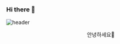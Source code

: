 ### Hi there 👋

![header](https://capsule-render.vercel.app/api?type=slice&color=auto&height=200&section=header&text=Hello&fontSize=55&fontAlign=70&fontAlignY=20&desc=I'm%20kwangho&descSize=20&rotate=-346.5&descAlign=70&descAlignY=40)
<div align=center>
  <p>안녕하세요🐇 </p>
</div>
<!--
**JGwanghou/JGwanghou** is a ✨ _special_ ✨ repository because its `README.md` (this file) appears on your GitHub profile.

Here are some ideas to get you started:

- 🔭 I’m currently working on ...
- 🌱 I’m currently learning ...
- 👯 I’m looking to collaborate on ...
- 🤔 I’m looking for help with ...
- 💬 Ask me about ...
- 📫 How to reach me: ...
- 😄 Pronouns: ...
- ⚡ Fun fact: ...
-->
